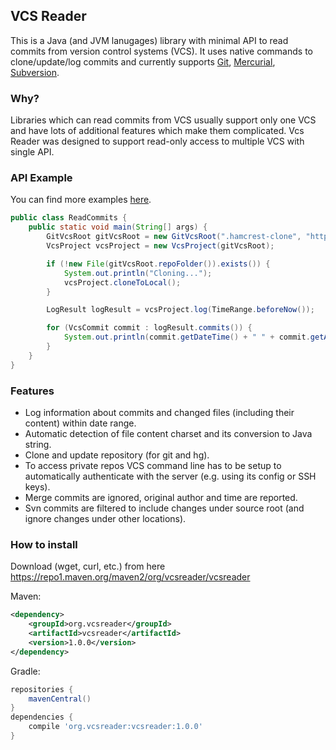 ## VCS Reader
This is a Java (and JVM lanugages) library with minimal API to read commits from version control systems (VCS).
It uses native commands to clone/update/log commits and currently supports 
[Git](https://git-scm.com/), 
[Mercurial](https://www.mercurial-scm.org/), 
[Subversion](https://subversion.apache.org/).


### Why?
Libraries which can read commits from VCS usually support only one VCS
and have lots of additional features which make them complicated.
Vcs Reader was designed to support read-only access to multiple VCS with single API.


### API Example
You can find more examples [here](https://github.com/dkandalov/vcs-reader-examples).
```java
public class ReadCommits {
	public static void main(String[] args) {
		GitVcsRoot gitVcsRoot = new GitVcsRoot(".hamcrest-clone", "https://github.com/hamcrest/JavaHamcrest");
		VcsProject vcsProject = new VcsProject(gitVcsRoot);

		if (!new File(gitVcsRoot.repoFolder()).exists()) {
			System.out.println("Cloning...");
			vcsProject.cloneToLocal();
		}

		LogResult logResult = vcsProject.log(TimeRange.beforeNow());

		for (VcsCommit commit : logResult.commits()) {
			System.out.println(commit.getDateTime() + " " + commit.getAuthor());
		}
	}
}
```


### Features
 - Log information about commits and changed files (including their content) within date range.
 - Automatic detection of file content charset and its conversion to Java string.
 - Clone and update repository (for git and hg).
 - To access private repos VCS command line has to be setup to automatically authenticate with the server (e.g. using its config or SSH keys).
 - Merge commits are ignored, original author and time are reported.
 - Svn commits are filtered to include changes under source root (and ignore changes under other locations).


### How to install
Download (wget, curl, etc.) from here https://repo1.maven.org/maven2/org/vcsreader/vcsreader 

Maven:
```xml
<dependency>
    <groupId>org.vcsreader</groupId>
    <artifactId>vcsreader</artifactId>
    <version>1.0.0</version>
</dependency>
```
Gradle:
```groovy
repositories {
	mavenCentral()
}
dependencies {
	compile 'org.vcsreader:vcsreader:1.0.0'
} 
```
